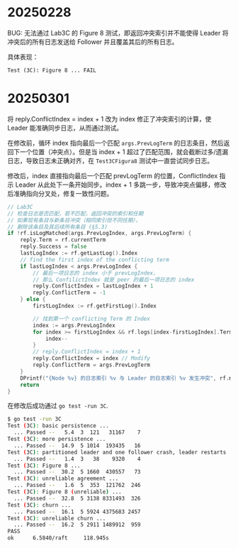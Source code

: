 # 20250228

BUG: 无法通过 Lab3C 的 Figure 8 测试，即返回冲突索引并不能使得 Leader 将冲突后的所有日志发送给 Follower 并且覆盖其后的所有日志。

具体表现：
```
Test (3C): Figure 8 ... FAIL
```

# 20250301

将 reply.ConflictIndex = index + 1 改为 index 修正了冲突索引的计算，使 Leader 能准确同步日志，从而通过测试。

在修改前，循环 index 指向最后一个匹配 `args.PrevLogTerm` 的日志条目，然后返回下一个位置（冲突点）。但是当 index + 1 超过了匹配范围，就会截断过多/遗漏日志，导致日志未正确对齐，在 `Test3CFigura8` 测试中一直尝试同步日志。

修改后，index 直接指向最后一个匹配 prevLogTerm 的位置，ConflictIndex 指示 Leader 从此处下一条开始同步。index + 1 多跳一步，导致冲突点偏移，修改后准确指向分叉处，修复一致性问题。

```go
// Lab3C
// 检查日志是否匹配，若不匹配，返回冲突的索引和任期
// 如果现有条目与新条目冲突（相同索引但不同任期），
// 删除该条目及其后续所有条目 (§5.3)
if !rf.isLogMatched(args.PrevLogIndex, args.PrevLogTerm) {
    reply.Term = rf.currentTerm
    reply.Success = false
    lastLogIndex := rf.getLastLog().Index
    // find the first index of the conflicting term
    if lastLogIndex < args.PrevLogIndex {
        // 最后一项日志的 index 小于 prevLogIndex，
        // 那么 ConfilictIndex 就是 peer 的最后一项日志的 index
        reply.ConflictIndex = lastLogIndex + 1
        reply.ConflictTerm = -1
    } else {
        firstLogIndex := rf.getFirstLog().Index

        // 找到第一个 conflicting Term 的 Index
        index := args.PrevLogIndex
        for index >= firstLogIndex && rf.logs[index-firstLogIndex].Term == args.PrevLogTerm {
            index--
        }
        // reply.ConflictIndex = index + 1
        reply.ConflictIndex = index // Modify
        reply.ConflictTerm = args.PrevLogTerm
    }
    DPrintf("{Node %v} 的日志索引 %v 与 Leader 的日志索引 %v 发生冲突", rf.me, reply.ConflictIndex, args.PrevLogIndex)
    return
}
```

在修改后成功通过 `go test -run 3C`.

```bash
$ go test -run 3C
Test (3C): basic persistence ...
  ... Passed --   5.4  3  121   31167    7
Test (3C): more persistence ...
  ... Passed --  14.9  5 1014  193435   16
Test (3C): partitioned leader and one follower crash, leader restarts ...
  ... Passed --   1.4  3   38    9320    4
Test (3C): Figure 8 ...
  ... Passed --  30.2  5 1660  430557   73
Test (3C): unreliable agreement ...
  ... Passed --   1.6  5  353  121762  246
Test (3C): Figure 8 (unreliable) ...
  ... Passed --  32.8  5 3138 8331493  326
Test (3C): churn ...
  ... Passed --  16.1  5 5924 4375683 2457
Test (3C): unreliable churn ...
  ... Passed --  16.2  5 2911 1489912  959
PASS
ok      6.5840/raft     118.945s
```